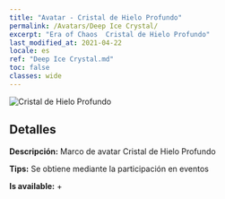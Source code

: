 ```yaml
---
title: "Avatar - Cristal de Hielo Profundo"
permalink: /Avatars/Deep Ice Crystal/
excerpt: "Era of Chaos  Cristal de Hielo Profundo"
last_modified_at: 2021-04-22
locale: es
ref: "Deep Ice Crystal.md"
toc: false
classes: wide
---
```

 ![Cristal de Hielo Profundo](/images/a/avatarFrame_91.png)

## Detalles

 **Descripción:** Marco de avatar Cristal de Hielo Profundo 

 **Tips:** Se obtiene mediante la participación en eventos 

 **Is available:**  + 

